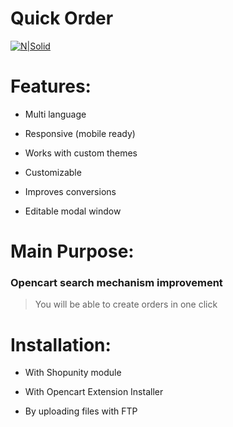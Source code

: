 # Quick Order

[![N|Solid](https://www.opencart.com/application/view/image/icon/opencart-logo.png)](https://www.opencart.com/index.php?route=marketplace/extension/info&extension_id=37423)

# Features:

- Multi language

- Responsive (mobile ready)

- Works with custom themes

- Customizable

- Improves conversions

- Editable modal window 

# Main Purpose:

### Opencart search mechanism improvement
> You will be able to create orders in one click


# Installation:

- With Shopunity module

- With Opencart Extension Installer

- By uploading files with FTP